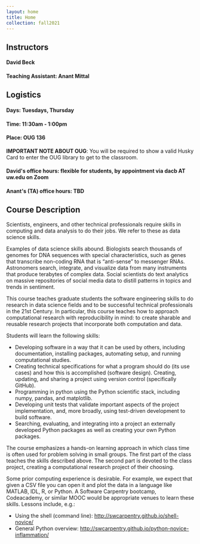 ```yaml
---
layout: home
title: Home
collection: fall2021
---
```


## Instructors

#### David Beck
#### Teaching Assistant: Anant Mittal

## Logistics
#### Days: Tuesdays, Thursday
#### Time: 11:30am - 1:00pm
#### Place: OUG 136 
**IMPORTANT NOTE ABOUT OUG**: You will be required to show a valid Husky Card to enter the OUG library to get to the classroom.

#### David's office hours: flexible for students, by appointment via dacb AT uw.edu on Zoom
#### Anant's (TA) office hours: TBD

## Course Description
Scientists, engineers, and other technical professionals require skills in computing and data analysis to do their jobs. We refer to these as data science skills.

Examples of data science skills abound. Biologists search thousands of genomes for DNA sequences with special characteristics, such as genes that transcribe non-coding RNA that is “anti-sense” to messenger RNAs. Astronomers search, integrate, and visualize data from many instruments that produce terabytes of complex data. Social scientists do text analytics on massive repositories of social media data to distill patterns in topics and trends in sentiment.

This course teaches graduate students the software engineering skills to do research in data science fields and to be successful technical professionals in the 21st Century. In particular, this course teaches how to approach computational research with reproducibility in mind: to create sharable and reusable research projects that incorporate both computation and data.

Students will learn the following skills:

- Developing software in a way that it can be used by others, including documentation, installing packages, automating setup, and running computational studies.
- Creating technical specifications for what a program should do (its use cases) and how this is accomplished (software design).
Creating, updating, and sharing a project using version control (specifically GitHub).
- Programming in python using the Python scientific stack, including numpy, pandas, and matplotlib.
- Developing unit tests that validate important aspects of the project implementation, and, more broadly, using test-driven development to build software.
- Searching, evaluating, and integrating into a project an externally developed Python packages as well as creating your own Python packages.

The course emphasizes a hands-on learning approach in which class time is often used for problem solving in small groups. The first part of the class teaches the skills described above. The second part is devoted to the class project, creating a computational research project of their choosing.

Some prior computing experience is desirable. For example, we expect that given a CSV file you can open it and plot the data in a language like MATLAB, IDL, R, or Python.  A Software Carpentry bootcamp, Codeacademy, or similar MOOC would be appropriate venues to learn these skills.  Lessons include, e.g.:

- Using the shell (command line): http://swcarpentry.github.io/shell-novice/
- General Python overview: http://swcarpentry.github.io/python-novice-inflammation/
